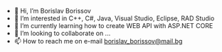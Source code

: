 - 👋 Hi, I’m Borislav Borissov
- 👀 I’m interested in C++, C#, Java, Visual Studio, Eclipse, RAD Studio
- 🌱 I’m currently learning how to create WEB API with ASP.NET CORE
- 💞️ I’m looking to collaborate on ...
- 📫 How to reach me on e-mail borislav_borissov@mail.bg

<!---
borislavborissov/borislavborissov is a ✨ special ✨ repository because its `README.md` (this file) appears on your GitHub profile.
You can click the Preview link to take a look at your changes.
--->
